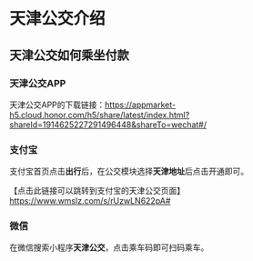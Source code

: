 # 天津公交介绍

## 天津公交如何乘坐付款

### 天津公交APP

天津公交APP的下载链接：https://appmarket-h5.cloud.honor.com/h5/share/latest/index.html?shareId=1914625227291496448&shareTo=wechat#/

### 支付宝

支付宝首页点击**出行**后，在公交模块选择**天津地址**后点击开通即可。

【点击此链接可以跳转到支付宝的天津公交页面】https://www.wmslz.com/s/rUzwLN622pA#

### 微信

在微信搜索小程序**天津公交**，点击乘车码即可扫码乘车。


 
